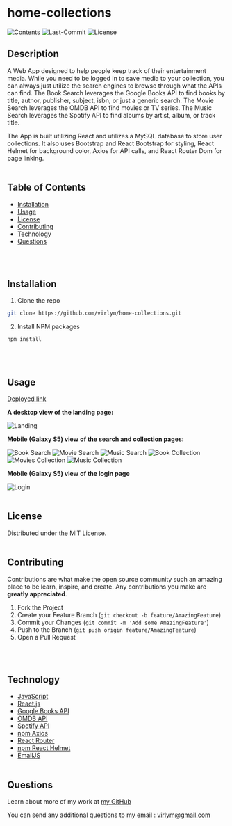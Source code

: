 # **home-collections**
  ![Contents](https://img.shields.io/github/languages/top/virlym/home-collections)
  ![Last-Commit](https://img.shields.io/github/last-commit/virlym/home-collections)
  ![License](https://img.shields.io/github/license/virlym/home-collections)
  ## **Description**
  A Web App designed to help people keep track of their entertainment media. While you need to be logged in to save media to your collection, you can always just utilize the search engines to browse through what the APIs can find. The Book Search leverages the Google Books API to find books by title, author, publisher, subject, isbn, or just a generic search. The Movie Search leverages the OMDB API to find movies or TV series. The Music Search leverages the Spotify API to find albums by artist, album, or track title.

  The App is built utilizing React and utilizes a MySQL database to store user collections. It also uses Bootstrap and React Bootstrap for styling, React Helmet for background color, Axios for API calls, and React Router Dom for page linking.
  <br><br>
  
  ## **Table of Contents**
  
  * [Installation](#Installation)
  * [Usage](#Usage)
  * [License](#License)
  * [Contributing](#Contributing)
  * [Technology](#Technology)
  * [Questions](#Questions)
  
  <br><br>
  
  ## **Installation**
  
  1. Clone the repo
  ```sh
  git clone https://github.com/virlym/home-collections.git
  ``` 
  2. Install NPM packages
  ```sh
  npm install
  ```
  <br><br>
  
  ## **Usage**
  [Deployed link](https://home-collections.herokuapp.com/)

  **A desktop view of the landing page:**

  ![Landing](./public/landing.PNG)

  **Mobile (Galaxy S5) view of the search and collection pages:**

  ![Book Search](./public/book_search.PNG)
  ![Movie Search](./public/movie_search.PNG)
  ![Music Search](./public/music_search.PNG)
  ![Book Collection](./public/collected_books.PNG)
  ![Movies Collection](./public/collected_movies.PNG)
  ![Music Collection](./public/collected_music.PNG)

  **Mobile (Galaxy S5) view of the login page**

  ![Login](./public/login.PNG)
  <br><br>
  
  ## **License**
  
  Distributed under the MIT License.
  <br><br>
  
  ## **Contributing**
  Contributions are what make the open source community such an amazing place to be learn, inspire, and create. Any contributions you make are **greatly appreciated**.
  
  1. Fork the Project
  2. Create your Feature Branch (`git checkout -b feature/AmazingFeature`)
  3. Commit your Changes (`git commit -m 'Add some AmazingFeature'`)
  4. Push to the Branch (`git push origin feature/AmazingFeature`)
  5. Open a Pull Request
  
  <br><br>
  
  ## **Technology**
  - [JavaScript](https://www.javascript.com/)
  - [React.js](https://reactjs.org/)
  - [Google Books API](https://developers.google.com/books)
  - [OMDB API](http://www.omdbapi.com/)
  - [Spotify API](https://developer.spotify.com/documentation/web-api/)
  - [npm Axios](https://www.npmjs.com/package/axios)
  - [React Router](https://reactrouter.com/web/guides/quick-start)
  - [npm React Helmet](https://www.npmjs.com/package/react-helmet)
  - [EmailJS](https://www.emailjs.com/docs/)
  <br><br>
  
  ## **Questions**
  Learn about more of my work at [my GitHub](https://github.com/virlym)
  
  You can send any additional questions to my email : virlym@gmail.com